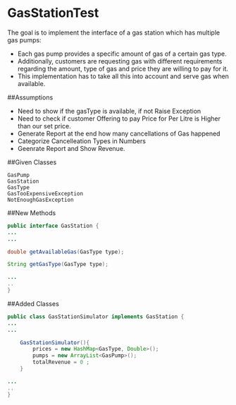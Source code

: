 # GasStationTest

The goal is to implement the interface of a gas station which has multiple gas pumps:

* Each gas pump provides a specific amount of gas of a certain gas type.
* Additionally, customers are requesting gas with different requirements regarding the amount, type of gas and price they are willing to pay for it. 
* This implementation has to take all this into account and serve gas when available. 


##Assumptions
- Need to show if the gasType is available, if not Raise Exception
- Need to check if customer Offering to pay Price for Per Litre is Higher than our set price.
- Generate Report at the end how many cancellations of Gas happened
- Categorize Cancelleation Types in Numbers
- Geenrate Report and Show Revenue.

##Given Classes
```
GasPump
GasStation
GasType
GasTooExpensiveException
NotEnoughGasException
```

##New Methods
```Java
public interface GasStation {
...
...

double getAvailableGas(GasType type);

String getGasType(GasType type);

...
..
}
```

##Added Classes
```Java
public class GasStationSimulator implements GasStation {
...
...

	GasStationSimulator(){
		prices = new HashMap<GasType, Double>();
		pumps = new ArrayList<GasPump>();
		totalRevenue = 0 ;
	}

...
..
}
```